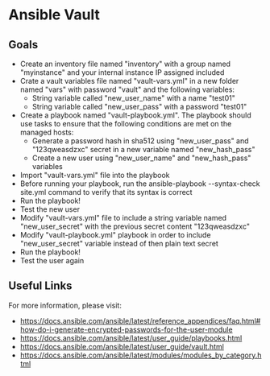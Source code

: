 # Ansible Vault

## Goals

-   Create an inventory file named "inventory" with a group named "myinstance" and your internal instance IP assigned included
-   Crate a vault variables file named "vault-vars.yml" in a new folder named "vars" with password "vault" and the following variables:
    -   String variable called "new_user_name" with a name "test01"
    -   String variable called "new_user_pass" with a password "test01"
-   Create a playbook named "vault-playbook.yml". The playbook should use tasks to ensure that the following conditions are met on the managed hosts:
    -   Generate a password hash in sha512 using "new_user_pass" and "123qweasdzxc" secret in a new variable named "new_hash_pass"
    -   Create a new user using "new_user_name" and "new_hash_pass" variables
-   Import "vault-vars.yml" file into the playbook
-   Before running your playbook, run the ansible-playbook --syntax-check site.yml command to verify that its syntax is correct
-   Run the playbook!
-   Test the new user
-   Modify "vault-vars.yml" file to include a string variable named "new_user_secret" with the previous secret content "123qweasdzxc"
-   Modify "vault-playbook.yml" playbook in order to include "new_user_secret" variable instead of then plain text secret
-   Run the playbook!
-   Test the user again

## Useful Links

For more information, please visit:

-   https://docs.ansible.com/ansible/latest/reference_appendices/faq.html#how-do-i-generate-encrypted-passwords-for-the-user-module
-   https://docs.ansible.com/ansible/latest/user_guide/playbooks.html
-   https://docs.ansible.com/ansible/latest/user_guide/vault.html
-   https://docs.ansible.com/ansible/latest/modules/modules_by_category.html

